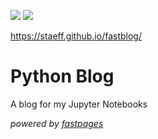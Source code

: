 [//]: # (This template replaces README.md when someone creates a new repo with the fastpages template.)

![](https://github.com/staeff/fastblog/workflows/CI/badge.svg)
![](https://github.com/staeff/fastblog/workflows/GH-Pages%20Status/badge.svg)

https://staeff.github.io/fastblog/

# Python Blog

A blog for my Jupyter Notebooks

_powered by [fastpages](https://github.com/fastai/fastpages)_
